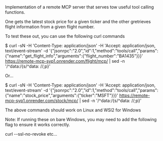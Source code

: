 Implementation of a remote MCP server that serves tow useful tool calling functions.

One gets the latest stock price for a given ticker and the other gretrieves flight information from a given flight number.


To test these out, you can use the following curl commands


$ curl -sN -H 'Content-Type: application/json' -H 'Accept: application/json, text/event-stream' -d '{"jsonrpc":"2.0","id":1,"method":"tools/call","params":{"name":"get_flight_info","arguments":{"flight_number":"BA1435"}}}' https://remote-mcp-syp1.onrender.com/flight/mcp/ |  sed -n '/^data:/{s/^data: //;p}'

Or...

$ curl  -sN   -H 'Content-Type: application/json'   -H 'Accept: application/json, text/event-stream'   -d '{"jsonrpc":"2.0","id":1,"method":"tools/call","params":{"name":"stock_price","arguments":{"ticker":"MSFT"}}}'   https://remote-mcp-syp1.onrender.com/stock/mcp/ | sed -n '/^data:/{s/^data: //;p}'

The above commands should work on Linux and WSl2 for Windows

Note: If running these on bare Windows, you may need to add the following flag to ensure it works correctly.

curl --ssl-no-revoke  etc...
